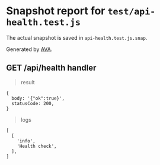 # Snapshot report for `test/api-health.test.js`

The actual snapshot is saved in `api-health.test.js.snap`.

Generated by [AVA](https://avajs.dev).

## GET /api/health handler

> result

    {
      body: '{"ok":true}',
      statusCode: 200,
    }

> logs

    [
      [
        'info',
        'Health check',
      ],
    ]
